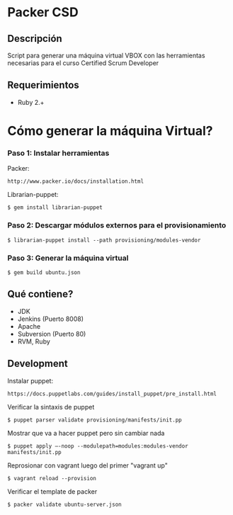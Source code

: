 Packer CSD
==========

## Descripción

Script para generar una máquina virtual VBOX con las herramientas necesarias para el curso Certified Scrum Developer

## Requerimientos

- Ruby 2.+

# Cómo generar la máquina Virtual?

### Paso 1: Instalar herramientas

Packer:

	http://www.packer.io/docs/installation.html

Librarian-puppet:

    $ gem install librarian-puppet

### Paso 2: Descargar módulos externos para el provisionamiento
    $ librarian-puppet install --path provisioning/modules-vendor

### Paso 3: Generar la máquina virtual
	$ gem build ubuntu.json

## Qué contiene?
- JDK
- Jenkins (Puerto 8008)
- Apache
- Subversion (Puerto 80)
- RVM, Ruby

## Development

Instalar puppet:

	https://docs.puppetlabs.com/guides/install_puppet/pre_install.html

Verificar la sintaxis de puppet

	$ puppet parser validate provisioning/manifests/init.pp

Mostrar que va a hacer puppet pero sin cambiar nada

	$ puppet apply –-noop --modulepath=modules:modules-vendor manifests/init.pp

Reprosionar con vagrant luego del primer "vagrant up"

	$ vagrant reload --provision

Verificar el template de packer

	$ packer validate ubuntu-server.json